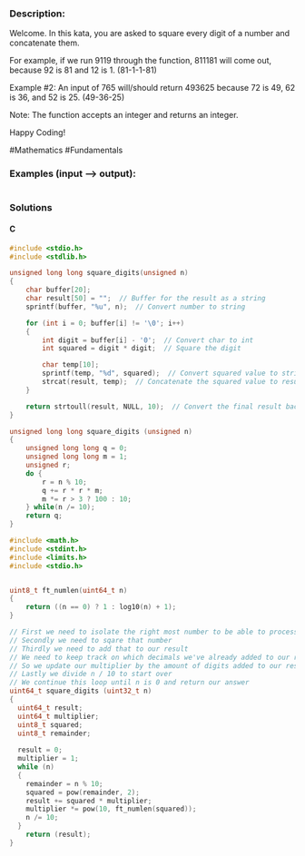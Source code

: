 ### Description:

Welcome. In this kata, you are asked to square every digit of a number and concatenate them.

For example, if we run 9119 through the function, 811181 will come out, because 92 is 81 and 12 is 1. (81-1-1-81)

Example #2: An input of 765 will/should return 493625 because 72 is 49, 62 is 36, and 52 is 25. (49-36-25)

Note: The function accepts an integer and returns an integer.

Happy Coding!

\#Mathematics \#Fundamentals

### Examples (input --> output):

```

```

### Solutions

#### C 

```C
#include <stdio.h>
#include <stdlib.h>

unsigned long long square_digits(unsigned n)
{
    char buffer[20];
    char result[50] = "";  // Buffer for the result as a string
    sprintf(buffer, "%u", n);  // Convert number to string

    for (int i = 0; buffer[i] != '\0'; i++) 
    {
        int digit = buffer[i] - '0';  // Convert char to int
        int squared = digit * digit;  // Square the digit

        char temp[10];
        sprintf(temp, "%d", squared);  // Convert squared value to string
        strcat(result, temp);  // Concatenate the squared value to result
    }

    return strtoull(result, NULL, 10);  // Convert the final result back to an integer
}
```

```C
unsigned long long square_digits (unsigned n)
{
    unsigned long long q = 0;
    unsigned long long m = 1;
    unsigned r;
    do {
        r = n % 10;
        q += r * r * m;
        m *= r > 3 ? 100 : 10;
    } while(n /= 10);
    return q;
}
```

```C
#include <math.h>
#include <stdint.h>
#include <limits.h>
#include <stdio.h>


uint8_t ft_numlen(uint64_t n)
{
    return ((n == 0) ? 1 : log10(n) + 1);
}

// First we need to isolate the right most number to be able to process it
// Secondly we need to sqare that number 
// Thirdly we need to add that to our result
// We need to keep track on which decimals we've already added to our result
// So we update our multiplier by the amount of digits added to our result
// Lastly we divide n / 10 to start over
// We continue this loop until n is 0 and return our answer
uint64_t square_digits (uint32_t n)
{
  uint64_t result;
  uint64_t multiplier;
  uint8_t squared;
  uint8_t remainder;
  
  result = 0;
  multiplier = 1;
  while (n)
  {
    remainder = n % 10;
    squared = pow(remainder, 2);
    result += squared * multiplier;
    multiplier *= pow(10, ft_numlen(squared));
    n /= 10;
  }
	return (result);
}
```
